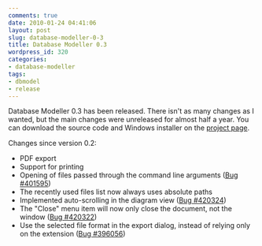 ```yaml
---
comments: true
date: 2010-01-24 04:41:06
layout: post
slug: database-modeller-0-3
title: Database Modeller 0.3
wordpress_id: 320
categories:
- database-modeller
tags:
- dbmodel
- release
---
```


Database Modeller 0.3 has been released. There isn't as many changes as I wanted, but the main changes were unreleased for almost half a year. You can download the source code and Windows installer on the [project page](http://oxygene.sk/lukas/projects/dbmodel/).

Changes since version 0.2:

  * PDF export
  * Support for printing
  * Opening of files passed through the command line arguments ([Bug #401595](https://bugs.launchpad.net/dbmodel/+bug/))
  * The recently used files list now always uses absolute paths
  * Implemented auto-scrolling in the diagram view ([Bug #420324](https://bugs.launchpad.net/dbmodel/+bug/420324))
  * The "Close" menu item will now only close the document, not the window ([Bug #420322](https://bugs.launchpad.net/dbmodel/+bug/420322))
  * Use the selected file format in the export dialog, instead of relying only on the extension ([Bug #396056](https://bugs.launchpad.net/dbmodel/+bug/396056))

